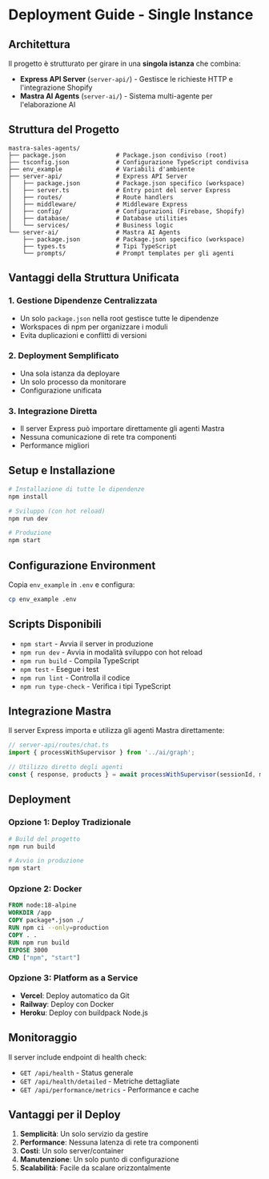 # Deployment Guide - Single Instance

## Architettura

Il progetto è strutturato per girare in una **singola istanza** che combina:

- **Express API Server** (`server-api/`) - Gestisce le richieste HTTP e l'integrazione Shopify
- **Mastra AI Agents** (`server-ai/`) - Sistema multi-agente per l'elaborazione AI

## Struttura del Progetto

```
mastra-sales-agents/
├── package.json              # Package.json condiviso (root)
├── tsconfig.json             # Configurazione TypeScript condivisa
├── env_example               # Variabili d'ambiente
├── server-api/               # Express API Server
│   ├── package.json          # Package.json specifico (workspace)
│   ├── server.ts             # Entry point del server Express
│   ├── routes/               # Route handlers
│   ├── middleware/           # Middleware Express
│   ├── config/               # Configurazioni (Firebase, Shopify)
│   ├── database/             # Database utilities
│   └── services/             # Business logic
└── server-ai/                # Mastra AI Agents
    ├── package.json          # Package.json specifico (workspace)
    ├── types.ts              # Tipi TypeScript
    └── prompts/              # Prompt templates per gli agenti
```

## Vantaggi della Struttura Unificata

### 1. **Gestione Dipendenze Centralizzata**
- Un solo `package.json` nella root gestisce tutte le dipendenze
- Workspaces di npm per organizzare i moduli
- Evita duplicazioni e conflitti di versioni

### 2. **Deployment Semplificato**
- Una sola istanza da deployare
- Un solo processo da monitorare
- Configurazione unificata

### 3. **Integrazione Diretta**
- Il server Express può importare direttamente gli agenti Mastra
- Nessuna comunicazione di rete tra componenti
- Performance migliori

## Setup e Installazione

```bash
# Installazione di tutte le dipendenze
npm install

# Sviluppo (con hot reload)
npm run dev

# Produzione
npm start
```

## Configurazione Environment

Copia `env_example` in `.env` e configura:

```bash
cp env_example .env
```

## Scripts Disponibili

- `npm start` - Avvia il server in produzione
- `npm run dev` - Avvia in modalità sviluppo con hot reload
- `npm run build` - Compila TypeScript
- `npm test` - Esegue i test
- `npm run lint` - Controlla il codice
- `npm run type-check` - Verifica i tipi TypeScript

## Integrazione Mastra

Il server Express importa e utilizza gli agenti Mastra direttamente:

```typescript
// server-api/routes/chat.ts
import { processWithSupervisor } from '../ai/graph';

// Utilizzo diretto degli agenti
const { response, products } = await processWithSupervisor(sessionId, message);
```

## Deployment

### Opzione 1: Deploy Tradizionale
```bash
# Build del progetto
npm run build

# Avvio in produzione
npm start
```

### Opzione 2: Docker
```dockerfile
FROM node:18-alpine
WORKDIR /app
COPY package*.json ./
RUN npm ci --only=production
COPY . .
RUN npm run build
EXPOSE 3000
CMD ["npm", "start"]
```

### Opzione 3: Platform as a Service
- **Vercel**: Deploy automatico da Git
- **Railway**: Deploy con Docker
- **Heroku**: Deploy con buildpack Node.js

## Monitoraggio

Il server include endpoint di health check:
- `GET /api/health` - Status generale
- `GET /api/health/detailed` - Metriche dettagliate
- `GET /api/performance/metrics` - Performance e cache

## Vantaggi per il Deploy

1. **Semplicità**: Un solo servizio da gestire
2. **Performance**: Nessuna latenza di rete tra componenti
3. **Costi**: Un solo server/container
4. **Manutenzione**: Un solo punto di configurazione
5. **Scalabilità**: Facile da scalare orizzontalmente

